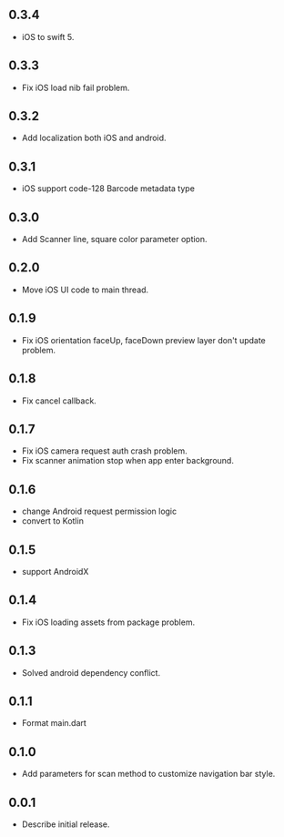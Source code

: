## 0.3.4

* iOS to swift 5.

## 0.3.3

* Fix iOS load nib fail problem. 

## 0.3.2

* Add localization both iOS and android. 

## 0.3.1

* iOS support code-128 Barcode metadata type

## 0.3.0

* Add Scanner line, square color parameter option.

## 0.2.0

* Move iOS UI code to main thread.

## 0.1.9

* Fix iOS orientation faceUp, faceDown preview layer don't update problem.

## 0.1.8

* Fix cancel callback.

## 0.1.7

* Fix iOS camera request auth crash problem.
* Fix scanner animation stop when app enter background.

## 0.1.6

* change Android request permission logic
* convert to Kotlin

## 0.1.5

* support AndroidX

## 0.1.4

* Fix iOS loading assets from package problem.

## 0.1.3

*  Solved android dependency conflict.

## 0.1.1

*  Format main.dart

## 0.1.0

*  Add parameters for scan method to customize navigation bar style.

## 0.0.1

*  Describe initial release.
